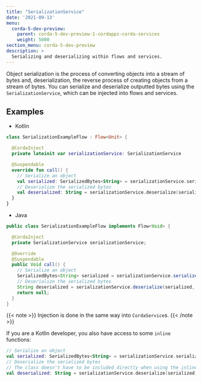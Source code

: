 ```yaml
---
title: "SerializationService"
date: '2021-09-13'
menu:
  corda-5-dev-preview:
    parent: corda-5-dev-preview-1-cordapps-corda-services
    weight: 5000
section_menu: corda-5-dev-preview
description: >
  Serializing and deserializing within flows and services.
---
```


Object serialization is the process of converting objects into a stream of bytes and, deserialization, the reverse process of creating objects from a stream of bytes. You can serialize and deserialize outputted bytes using the `SerializationService`, which can be injected into flows and services.

## Examples

- Kotlin

```kotlin
class SerializationExampleFlow : Flow<Unit> {

  @CordaInject
  private lateinit var serializationService: SerializationService

  @Suspendable
  override fun call() {
    // Serialize an object
    val serialized: SerializedBytes<String> = serializationService.serialize("string to serialize")
    // Deserialize the serialized bytes
    val deserialized: String = serializationService.deserialize(serialized, String::class.java)
  }
}
```

- Java

```java
public class SerializationExampleFlow implements Flow<Void> {

  @CordaInject
  private SerializationService serializationService;

  @Override
  @Suspendable
  public Void call() {
    // Serialize an object
    SerializedBytes<String> serialized = serializationService.serialize("string to serialize");
    // Deserialize the serialized bytes
    String deserialized = serializationService.deserialize(serialized, String.class);
    return null;
  }
}
```

{{< note >}}
Injection is done in the same way into `CordaService`s.
{{< /note >}}

If you are a Kotlin developer, you also have access to some `inline` functions:

```kotlin
// Serialize an object
val serialized: SerializedBytes<String> = serializationService.serialize("string to serialize")
// Deserialize the serialized bytes
// The class doesn't have to be included directly when using the inline version
val deserialized: String = serializationService.deserialize(serialized)
```
